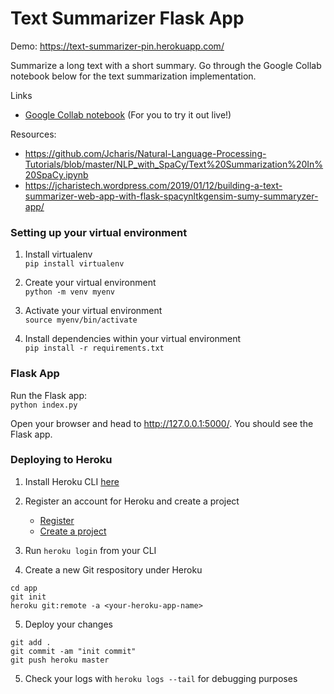# Text Summarizer Flask App

Demo: https://text-summarizer-pin.herokuapp.com/

Summarize a long text with a short summary. Go through the Google Collab notebook below for the text summarization implementation.
 
Links  
- [Google Collab notebook](https://colab.research.google.com/drive/15WCQyD3pV2_90l3aYRINr1KXbTxy7_6o?usp=sharing) (For you to try it out live!)

Resources:  
- https://github.com/Jcharis/Natural-Language-Processing-Tutorials/blob/master/NLP_with_SpaCy/Text%20Summarization%20In%20SpaCy.ipynb
- https://jcharistech.wordpress.com/2019/01/12/building-a-text-summarizer-web-app-with-flask-spacynltkgensim-sumy-summaryzer-app/

### Setting up your virtual environment

1. Install virtualenv  
`pip install virtualenv`

2. Create your virtual environment  
`python -m venv myenv`

3. Activate your virtual environment  
`source myenv/bin/activate`

4. Install dependencies within your virtual environment  
`pip install -r requirements.txt`

### Flask App

Run the Flask app:  
`python index.py`

Open your browser and head to http://127.0.0.1:5000/. You should see the Flask app.

### Deploying to Heroku

1. Install Heroku CLI [here](https://devcenter.heroku.com/articles/heroku-cli)

2. Register an account for Heroku and create a project
    - [Register](https://devcenter.heroku.com/account)
    - [Create a project](https://devcenter.heroku.com/projects) 

3. Run `heroku login` from your CLI

4. Create a new Git respository under Heroku
```
cd app
git init
heroku git:remote -a <your-heroku-app-name>
```

5. Deploy your changes
```
git add .
git commit -am "init commit"
git push heroku master
```
5. Check your logs with `heroku logs --tail` for debugging purposes

